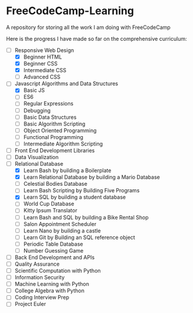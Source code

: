 # FreeCodeCamp-Learning
A repository for storing all the work I am doing with FreeCodeCamp

Here is the progress I have made so far on the comprehensive curriculum:

- [ ] Responsive Web Design
    - [x] Beginner HTML
    - [x] Beginner CSS
    - [x] Intermediate CSS
    - [ ] Advanced CSS
- [ ] Javascript Algorithms and Data Structures
    - [x] Basic JS
    - [ ] ES6
    - [ ] Regular Expressions
    - [ ] Debugging
    - [ ] Basic Data Structures
    - [ ] Basic Algorithm Scripting
    - [ ] Object Oriented Programming
    - [ ] Functional Programming
    - [ ] Intermediate Algorithm Scripting
- [ ] Front End Development Libraries
- [ ] Data Visualization
- [ ] Relational Database
    - [x] Learn Bash by building a Boilerplate
    - [x] Learn Relational Database by building a Mario Database
    - [ ] Celestial Bodies Database
    - [ ] Learn Bash Scripting by Building Five Programs
    - [x] Learn SQL by building a student database
    - [ ] World Cup Database
    - [ ] Kitty Ipsum Translator
    - [ ] Learn Bash and SQL by building a Bike Rental Shop
    - [ ] Salon Appointment Scheduler
    - [ ] Learn Nano by building a castle
    - [ ] Learn Git by Building an SQL reference object
    - [ ] Periodic Table Database
    - [ ] Number Guessing Game
- [ ] Back End Development and APIs
- [ ] Quality Assurance
- [ ] Scientific Computation with Python
- [ ] Information Security
- [ ] Machine Learning with Python
- [ ] College Algebra with Python
- [ ] Coding Interview Prep
- [ ] Project Euler